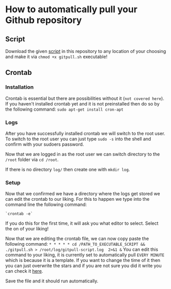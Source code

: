 # How to automatically pull your Github repository

## Script

Download the given [script](gitpull.sh) in this repository to any location of your choosing and make it via `chmod +x gitpull.sh` executable!

## Crontab

### Installation
Crontab is essential but there are possibilities without it (`not covered here`).
If you haven't installed crontab yet and it is not preinstalled then do so by the following command:
    `sudo apt-get install cron-apt`

### Logs
After you have successfully installed crontab we will switch to the root user.
To switch to the root user you can just type `sudo -s` into the shell and confirm with your sudoers password.

Now that we are logged in as the root user we can switch directory to the `/root` folder via `cd /root`.

If there is no directory `log/` then create one with `mkdir log`.

### Setup
Now that we confirmed we have a directory where the logs get stored we can edit the crontab to our liking. For this to happen we type into the command line the following command:

    `crontab -e`

If you do this for the first time, it will ask you what editor to select. Select the on of your liking!

Now that we are editing the crontab file, we can now copy paste the following command:
    `* * * * * cd /PATH_TO_EXECUTABLE_SCRIPT && ./gitpull.sh > /root/log/gitpull-script.log  2>&1 &`
You can edit this command to your liking, it is currently set to automatically pull `EVERY MINUTE` which is because it is a template.
If you want to change the time of it then you can just overwrite the stars and if you are not sure you did it write you can check it [here](https://www.crondrive.com/test-cron-expression?expression=0+2+%2A+%2A+%2A).

Save the file and it should run automatically.
